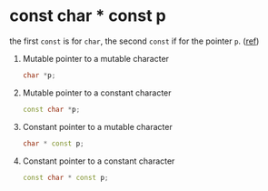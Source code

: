 # const char * const p

the first `const` is for `char`, the second `const` if for the pointer `p`. ([ref](https://stackoverflow.com/questions/4949254/const-char-const-versus-const-char))

1. Mutable pointer to a mutable character

   ```cpp
   char *p;
   ```

2. Mutable pointer to a constant character

   ```cpp
   const char *p;
   ```

3. Constant pointer to a mutable character

   ```cpp
   char * const p; 
   ```

4. Constant pointer to a constant character

   ```cpp
   const char * const p;
   ```